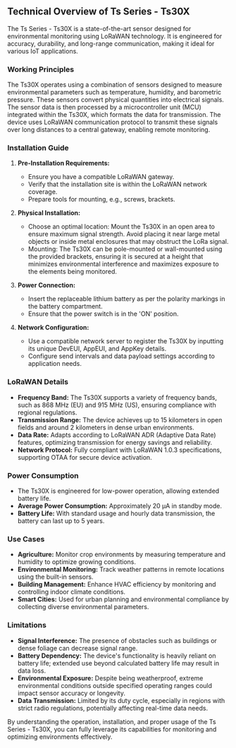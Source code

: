 ## Technical Overview of Ts Series - Ts30X

The Ts Series - Ts30X is a state-of-the-art sensor designed for environmental monitoring using LoRaWAN technology. It is engineered for accuracy, durability, and long-range communication, making it ideal for various IoT applications.

### Working Principles

The Ts30X operates using a combination of sensors designed to measure environmental parameters such as temperature, humidity, and barometric pressure. These sensors convert physical quantities into electrical signals. The sensor data is then processed by a microcontroller unit (MCU) integrated within the Ts30X, which formats the data for transmission. The device uses LoRaWAN communication protocol to transmit these signals over long distances to a central gateway, enabling remote monitoring.

### Installation Guide

1. **Pre-Installation Requirements:**
   - Ensure you have a compatible LoRaWAN gateway.
   - Verify that the installation site is within the LoRaWAN network coverage.
   - Prepare tools for mounting, e.g., screws, brackets.

2. **Physical Installation:**
   - Choose an optimal location: Mount the Ts30X in an open area to ensure maximum signal strength. Avoid placing it near large metal objects or inside metal enclosures that may obstruct the LoRa signal.
   - Mounting: The Ts30X can be pole-mounted or wall-mounted using the provided brackets, ensuring it is secured at a height that minimizes environmental interference and maximizes exposure to the elements being monitored.

3. **Power Connection:**
   - Insert the replaceable lithium battery as per the polarity markings in the battery compartment.
   - Ensure that the power switch is in the 'ON' position.

4. **Network Configuration:**
   - Use a compatible network server to register the Ts30X by inputting its unique DevEUI, AppEUI, and AppKey details.
   - Configure send intervals and data payload settings according to application needs.

### LoRaWAN Details

- **Frequency Band:** The Ts30X supports a variety of frequency bands, such as 868 MHz (EU) and 915 MHz (US), ensuring compliance with regional regulations.
- **Transmission Range:** The device achieves up to 15 kilometers in open fields and around 2 kilometers in dense urban environments.
- **Data Rate:** Adapts according to LoRaWAN ADR (Adaptive Data Rate) features, optimizing transmission for energy savings and reliability.
- **Network Protocol:** Fully compliant with LoRaWAN 1.0.3 specifications, supporting OTAA for secure device activation.

### Power Consumption

- The Ts30X is engineered for low-power operation, allowing extended battery life.
- **Average Power Consumption:** Approximately 20 μA in standby mode.
- **Battery Life:** With standard usage and hourly data transmission, the battery can last up to 5 years.

### Use Cases

- **Agriculture:** Monitor crop environments by measuring temperature and humidity to optimize growing conditions.
- **Environmental Monitoring:** Track weather patterns in remote locations using the built-in sensors.
- **Building Management:** Enhance HVAC efficiency by monitoring and controlling indoor climate conditions.
- **Smart Cities:** Used for urban planning and environmental compliance by collecting diverse environmental parameters.

### Limitations

- **Signal Interference:** The presence of obstacles such as buildings or dense foliage can decrease signal range.
- **Battery Dependency:** The device's functionality is heavily reliant on battery life; extended use beyond calculated battery life may result in data loss.
- **Environmental Exposure:** Despite being weatherproof, extreme environmental conditions outside specified operating ranges could impact sensor accuracy or longevity.
- **Data Transmission:** Limited by its duty cycle, especially in regions with strict radio regulations, potentially affecting real-time data needs.

By understanding the operation, installation, and proper usage of the Ts Series - Ts30X, you can fully leverage its capabilities for monitoring and optimizing environments effectively.